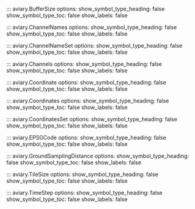 ::: aviary.BufferSize
    options:
      show_symbol_type_heading: false
      show_symbol_type_toc: false
      show_labels: false

::: aviary.ChannelNames
    options:
      show_symbol_type_heading: false
      show_symbol_type_toc: false
      show_labels: false

::: aviary.ChannelNameSet
    options:
      show_symbol_type_heading: false
      show_symbol_type_toc: false
      show_labels: false

::: aviary.Channels
    options:
      show_symbol_type_heading: false
      show_symbol_type_toc: false
      show_labels: false

::: aviary.Coordinate
    options:
      show_symbol_type_heading: false
      show_symbol_type_toc: false
      show_labels: false

::: aviary.Coordinates
    options:
      show_symbol_type_heading: false
      show_symbol_type_toc: false
      show_labels: false

::: aviary.CoordinatesSet
    options:
      show_symbol_type_heading: false
      show_symbol_type_toc: false
      show_labels: false

::: aviary.EPSGCode
    options:
      show_symbol_type_heading: false
      show_symbol_type_toc: false
      show_labels: false

::: aviary.GroundSamplingDistance
    options:
      show_symbol_type_heading: false
      show_symbol_type_toc: false
      show_labels: false

::: aviary.TileSize
    options:
      show_symbol_type_heading: false
      show_symbol_type_toc: false
      show_labels: false

::: aviary.TimeStep
    options:
      show_symbol_type_heading: false
      show_symbol_type_toc: false
      show_labels: false
